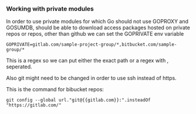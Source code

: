 ### Working with private modules

In order to use private modules for which Go should not use GOPROXY and GOSUMDB, 
should be able to download access packages hosted on private repos or repos,
other than github we can set the GOPRIVATE env variable

`
GOPRIVATE=gitlab.com/sample-project-group/*,bitbucket.com/sample-group/*
`

This is a regex so we can put either the exact path or a regex with , seperated.

Also git might need to be changed in order to use ssh instead of https.

This is the command for bibucket repos:

`
git config --global url."git@{{gitlab.com}}:".insteadOf "https://gitlab.com/"
`

